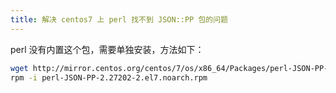 ```yaml
---
title: 解决 centos7 上 perl 找不到 JSON::PP 包的问题
---
```


perl 没有内置这个包，需要单独安装，方法如下：
```bash
wget http://mirror.centos.org/centos/7/os/x86_64/Packages/perl-JSON-PP-2.27202-2.el7.noarch.rpm
rpm -i perl-JSON-PP-2.27202-2.el7.noarch.rpm
```